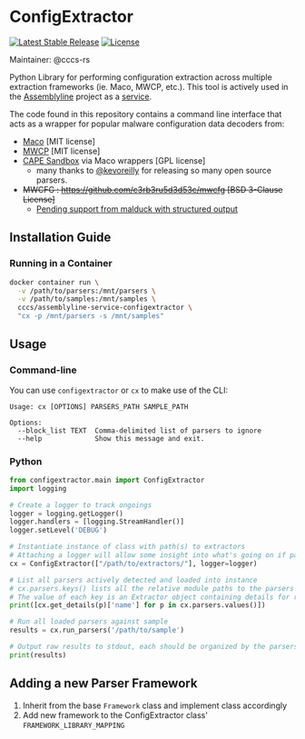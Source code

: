 # ConfigExtractor

[![Latest Stable Release](https://img.shields.io/pypi/v/configextractor-py)](https://pypi.org/project/configextractor-py/)
[![License](https://img.shields.io/github/license/CybercentreCanada/configextractor-py)](./LICENSE.md)

Maintainer: @cccs-rs

Python Library for performing configuration extraction across multiple extraction frameworks (ie. Maco, MWCP, etc.). This tool is actively used in the [Assemblyline](https://cybercentrecanada.github.io/assemblyline4_docs/) project as a [service](https://github.com/CybercentreCanada/assemblyline-service-configextractor).

The code found in this repository contains a command line interface that acts as
a wrapper for popular malware configuration data decoders from:

- [Maco](https://github.com/CybercentreCanada/Maco) [MIT license]
- [MWCP](https://github.com/Defense-Cyber-Crime-Center/DC3-MWCP) [MIT license]
- [CAPE Sandbox](https://github.com/kevoreilly/CAPEv2/) via Maco wrappers [GPL license]
  - many thanks to [@kevoreilly](https://github.com/kevoreilly) for releasing so many open source parsers.
- ~~MWCFG : https://github.com/c3rb3ru5d3d53c/mwcfg [BSD 3-Clause License]~~
  - [Pending support from malduck with structured output](https://github.com/CERT-Polska/malduck/pull/101)

## Installation Guide

### Running in a Container

```bash
docker container run \
  -v /path/to/parsers:/mnt/parsers \
  -v /path/to/samples:/mnt/samples \
  cccs/assemblyline-service-configextractor \
  "cx -p /mnt/parsers -s /mnt/samples"
```

## Usage

### Command-line

You can use `configextractor` or `cx` to make use of the CLI:

```
Usage: cx [OPTIONS] PARSERS_PATH SAMPLE_PATH

Options:
  --block_list TEXT  Comma-delimited list of parsers to ignore
  --help             Show this message and exit.
```

### Python

```python
from configextractor.main import ConfigExtractor
import logging

# Create a logger to track ongoings
logger = logging.getLogger()
logger.handlers = [logging.StreamHandler()]
logger.setLevel('DEBUG')

# Instantiate instance of class with path(s) to extractors
# Attaching a logger will allow some insight into what's going on if parser detection is the issue
cx = ConfigExtractor(["/path/to/extractors/"], logger=logger)

# List all parsers actively detected and loaded into instance
# cx.parsers.keys() lists all the relative module paths to the parsers
# The value of each key is an Extractor object containing details for running the extractor (ie. venv location, YARA rule, etc.)
print([cx.get_details(p)['name'] for p in cx.parsers.values()])

# Run all loaded parsers against sample
results = cx.run_parsers('/path/to/sample')

# Output raw results to stdout, each should be organized by the parsers that generated an output
print(results)
```

## Adding a new Parser Framework

1. Inherit from the base `Framework` class and implement class accordingly
2. Add new framework to the ConfigExtractor class' `FRAMEWORK_LIBRARY_MAPPING`
